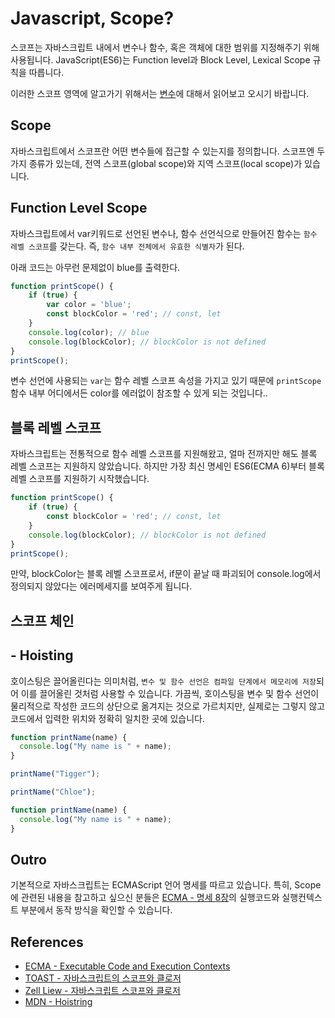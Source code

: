 # Javascript, Scope?
스코프는 자바스크립트 내에서 변수나 함수, 혹은 객체에 대한 범위를 지정해주기 위해 사용됩니다.
JavaScript(ES6)는 Function level과 Block Level, Lexical Scope 규칙을 따릅니다.

이러한 스코프 영역에 알고가기 위해서는 [변수](/js/basic/Variable)에 대해서 읽어보고 오시기 바랍니다.

## Scope
자바스크립트에서 스코프란 어떤 변수들에 접근할 수 있는지를 정의합니다. 스코프엔 두 가지 종류가 있는데, 전역 스코프(global scope)와 지역 스코프(local scope)가 있습니다.

## Function Level Scope
자바스크립트에서 var키워드로 선언된 변수나, 함수 선언식으로 만들어진 함수는 `함수 레벨 스코프`를 갖는다. 즉, `함수 내부 전체에서 유효한 식별자`가 된다.

아래 코드는 아무런 문제없이 blue를 출력한다.
```js
function printScope() {
	if (true) {
		var color = 'blue';
		const blockColor = 'red'; // const, let
	}
	console.log(color); // blue
	console.log(blockColor); // blockColor is not defined
}
printScope();
```

변수 선언에 사용되는 `var`는 함수 레벨 스코프 속성을 가지고 있기 때문에 `printScope` 함수 내부 어디에서든 color를 에러없이 참조할 수 있게 되는 것입니다..

## 블록 레벨 스코프
자바스크립트는 전통적으로 함수 레벨 스코프를 지원해왔고, 얼마 전까지만 해도 블록 레벨 스코프는 지원하지 않았습니다. 하지만 가장 최신 명세인 ES6(ECMA 6)부터 블록 레벨 스코프를 지원하기 시작했습니다.

```js
function printScope() {
	if (true) {
		const blockColor = 'red'; // const, let
	}
	console.log(blockColor); // blockColor is not defined
}
printScope();
```

만약, blockColor는 블록 레벨 스코프로서, if문이 끝날 때 파괴되어 console.log에서 정의되지 않았다는 에러메세지를 보여주게 됩니다.

## 스코프 체인


## - Hoisting
호이스팅은 끌어올린다는 의미처럼, `변수 및 함수 선언은 컴파일 단계에서 메모리에 저장`되어 이를 끌어올린 것처럼 사용할 수 있습니다.
가끔씩, 호이스팅을 변수 및 함수 선언이 물리적으로 작성한 코드의 상단으로 옮겨지는 것으로 가르치지만, 실제로는 그렇지 않고 코드에서 입력한 위치와 정확히 일치한 곳에 있습니다.

```js
function printName(name) {
  console.log("My name is " + name);
}

printName("Tigger");
```

```js
printName("Chloe");

function printName(name) {
  console.log("My name is " + name);
}
```

## Outro
기본적으로 자바스크립트는 ECMAScript 언어 명세를 따르고 있습니다.
특히, Scope에 관련된 내용을 참고하고 싶으신 분들은 [ECMA - 명세 8장](https://www.ecma-international.org/ecma-262/8.0/index.html#sec-executable-code-and-execution-contexts)의 실행코드와 실행컨텍스트 부분에서 동작 방식을 확인할 수 있습니다.

## References
- [ECMA - Executable Code and Execution Contexts](https://www.ecma-international.org/ecma-262/8.0/index.html#sec-executable-code-and-execution-contexts)
- [TOAST - 자바스크립트의 스코프와 클로저](https://meetup.toast.com/posts/86)
- [Zell Liew - 자바스크립트 스코프와 클로저](http://dmitrysoshnikov.com/ecmascript/chapter-4-scope-chain/)
- [MDN - Hoistring](https://developer.mozilla.org/ko/docs/Glossary/Hoisting)

